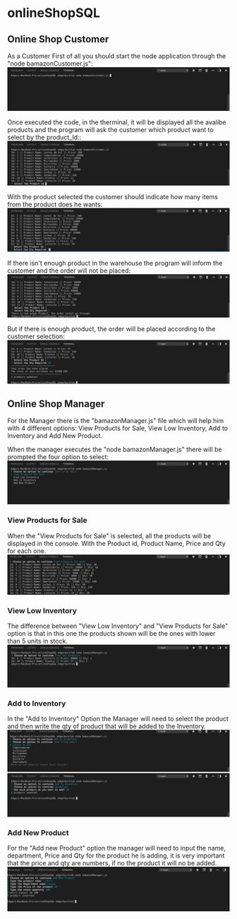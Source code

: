 # onlineShopSQL

## Online Shop Customer

As a Customer First of all you should start the node application through the "node bamazonCustomer.js":
![Start](./Img/1.png)

Once executed the code, in the therminal, it will be displayed all the avalibe products and the program will ask the customer which product want to select by the product_Id::
![Second](./Img/2.png)

With the product selected the customer should indicate how many items from the product does he wants:
![Third](./Img/3.png)

If there isn't enough product in the warehouse the program will inform the customer and the order will not be placed:
![Fourht](./Img/4.png)

But if there is enough product, the order will be placed according to the customer selection:
![Sixth](./Img/6.png)


## Online Shop Manager

For the Manager there is the "bamazonManager.js" file which will help him with 4 different options: View Products for Sale, View Low Inventory, Add to Inventory and Add New Product.

When the manager executes the "node bamazonManager.js" there will be prompted the four option to select:
![Manager](./Img/M1.png)

### View Products for Sale

When the "View Products for Sale" is selected, all the products will be displayed in the console. With the Product id, Product Name, Price and Qty for each one.
![Manager2](./Img/M2.png)

### View Low Inventory

The difference between "View Low Inventory" and "View Products for Sale" option is that in this one the products shown will be the ones with lower than 5 units in stock.
![Manager3](./Img/M3.png)

### Add to Inventory

In the "Add to Inventory" Option the Manager will need to select the product and then write the qty of product that will be added to the Inventory.
![Manager4](./Img/M4.png)
![Manager5](./Img/M5.png)

### Add New Product

For the "Add new Product" option the manager will need to input the name, department, Price and Qty for the product he is adding, it is very important that the price and qty are numbers, if no the product it will no be added.
![Manager3](./Img/M6.png)
